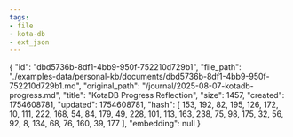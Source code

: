 ```yaml
---
tags:
- file
- kota-db
- ext_json
---
```

{
  "id": "dbd5736b-8df1-4bb9-950f-752210d729b1",
  "file_path": "./examples-data/personal-kb/documents/dbd5736b-8df1-4bb9-950f-752210d729b1.md",
  "original_path": "/journal/2025-08-07-kotadb-progress.md",
  "title": "KotaDB Progress Reflection",
  "size": 1457,
  "created": 1754608781,
  "updated": 1754608781,
  "hash": [
    153,
    192,
    82,
    195,
    126,
    172,
    10,
    111,
    222,
    168,
    54,
    84,
    179,
    49,
    228,
    101,
    113,
    163,
    238,
    75,
    98,
    175,
    32,
    56,
    92,
    8,
    134,
    68,
    76,
    160,
    39,
    177
  ],
  "embedding": null
}